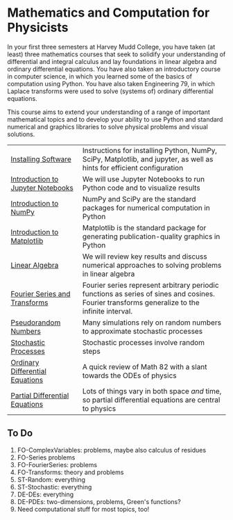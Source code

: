 # Mathematics and Computation for Physicists

In your first three semesters at Harvey Mudd College, you have taken (at least) three mathematics courses that seek to solidify your understanding of differential and integral calculus and lay foundations in linear algebra and ordinary differential equations. You have also taken an introductory course in computer science, in which you learned some of the basics of computation using Python. You have also taken Engineering 79, in which Laplace transforms were used to solve (systems of) ordinary differential equations.

This course aims to extend your understanding of a range of important mathematical topics and to develop your ability to use Python and standard numerical and graphics libraries to solve physical problems and visual solutions.

<table class="nicetable">
  <tr>
    <td><a href="SW-Installation.html">Installing Software</a></td>
    <td>Instructions for installing Python, NumPy, SciPy, Matplotlib, and jupyter, as well as hints for efficient configuration</td>
  </tr>
  <tr>
    <td><a href="SW-Jupyter.html">Introduction to Jupyter Notebooks</a></td>
    <td>We will use Jupyter Notebooks to run Python code and to visualize results</td>
  </tr>
  <tr>
    <td><a href="SW-NumPy.html">Introduction to NumPy</a></td>
    <td>NumPy and SciPy are the standard packages for numerical computation in Python</td>
  </tr>
  <tr>
    <td><a href="SW-Matplotlib.html">Introduction to Matplotlib</a></td>
    <td>Matplotlib is the standard package for generating publication-quality graphics in Python</td>
  </tr>

  <tr class="sep">
    <td><a href="LA-LinearAlgebra.html">Linear Algebra</a></td>
    <td> We will review key results and discuss numerical approaches to solving problems in linear algebra </td>
  </tr>
  <tr>
    <td><a href="FO-Intro.html">Fourier Series and Transforms</a></td>
    <td> Fourier series represent arbitrary periodic functions as series of sines and cosines. Fourier transforms generalize to the infinite interval. </td>
  </tr>
  <tr>
    <td><a href="ST-Random.html">Pseudorandom Numbers</a></td>
    <td> Many simulations rely on random numbers to approximate stochastic processes </td>
  </tr>
  <tr>
    <td><a href="ST-Stochastic.html">Stochastic Processes</a></td>
    <td>Stochastic processes involve random steps </td>
  </tr>
  <tr>
    <td><a href="DE-DEs.html">Ordinary Differential Equations</a></td>
    <td>A quick review of Math 82 with a slant towards the ODEs of physics</td>
  </tr>
  <tr>
    <td><a href="DE-PDEs.html">Partial Differential Equations</a></td>
    <td>Lots of things vary in both space <em>and</em> time, so partial differential equations are central to physics</td>
  </tr>
</table>

## To Do

1. FO-ComplexVariables: problems, maybe also calculus of residues
2. FO-Series problems
3. FO-FourierSeries: problems
4. FO-Transforms: theory and problems
5. ST-Random: everything
6. ST-Stochastic: everything
7. DE-DEs: everything
8. DE-PDEs: two-dimensions, problems, Green's functions?
9. Need computational stuff for most topics, too!